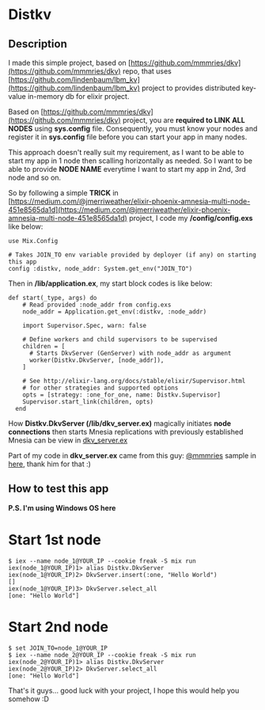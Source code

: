 # Distkv

## Description

I made this simple project, based on [https://github.com/mmmries/dkv](https://github.com/mmmries/dkv) repo, that uses [https://github.com/lindenbaum/lbm_kv](https://github.com/lindenbaum/lbm_kv) project to provides distributed key-value in-memory db for elixir project.

Based on [https://github.com/mmmries/dkv](https://github.com/mmmries/dkv) project, you are **required to LINK ALL NODES** using **sys.config** file. Consequently, you must know your nodes and register it in **sys.config** file before you can start your app in many nodes.

This approach doesn't really suit my requirement, as I want to be able to start my app in 1 node then scalling horizontally as needed. So I want to be able to provide **NODE NAME** everytime I want to start my app in 2nd, 3rd node and so on.

So by following a simple **TRICK** in [https://medium.com/@jmerriweather/elixir-phoenix-amnesia-multi-node-451e8565da1d](https://medium.com/@jmerriweather/elixir-phoenix-amnesia-multi-node-451e8565da1d) project, I code my **/config/config.exs** like below:

```
use Mix.Config

# Takes JOIN_TO env variable provided by deployer (if any) on starting this app 
config :distkv, node_addr: System.get_env("JOIN_TO")
```

Then in **/lib/application.ex**, my start block codes is like below:

```
def start(_type, args) do
    # Read provided :node_addr from config.exs
    node_addr = Application.get_env(:distkv, :node_addr)

    import Supervisor.Spec, warn: false

    # Define workers and child supervisors to be supervised
    children = [
      # Starts DkvServer (GenServer) with node_addr as argument
      worker(Distkv.DkvServer, [node_addr]),
    ]

    # See http://elixir-lang.org/docs/stable/elixir/Supervisor.html
    # for other strategies and supported options
    opts = [strategy: :one_for_one, name: Distkv.Supervisor]
    Supervisor.start_link(children, opts)
  end
  ```

How **Distkv.DkvServer (/lib/dkv_server.ex)** magically initiates **node connections** then starts Mnesia replications with previously established Mnesia can be view in [dkv_server.ex](https://github.com/bromoapp/distkv/blob/master/lib/distkv/dkv_server.ex)

Part of my code in **dkv_server.ex** came from this guy: [@mmmries](https://github.com/mmmries) sample in [here](https://github.com/lindenbaum/lbm_kv/issues/1), thank him for that :)

## How to test this app

**P.S. I'm using Windows OS here**

# Start 1st node
```
$ iex --name node_1@YOUR_IP --cookie freak -S mix run
iex(node_1@YOUR_IP)1> alias Distkv.DkvServer
iex(node_1@YOUR_IP)2> DkvServer.insert(:one, "Hello World")
[]
iex(node_1@YOUR_IP)3> DkvServer.select_all
[one: "Hello World"]
```

# Start 2nd node
```
$ set JOIN_TO=node_1@YOUR_IP
$ iex --name node_2@YOUR_IP --cookie freak -S mix run
iex(node_2@YOUR_IP)1> alias Distkv.DkvServer
iex(node_2@YOUR_IP)2> DkvServer.select_all
[one: "Hello World"]
```

That's it guys... good luck with your project, I hope this would help you somehow :D

